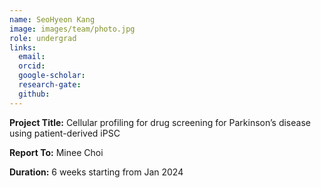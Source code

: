 ```yaml
---
name: SeoHyeon Kang
image: images/team/photo.jpg
role: undergrad
links:
  email:
  orcid:
  google-scholar:
  research-gate:
  github:
---
```


<strong>Project Title:</strong> Cellular profiling for drug screening for Parkinson’s disease using patient-derived iPSC <br>

<strong>Report To:</strong> Minee Choi <br>

<strong>Duration:</strong> 6 weeks starting from Jan 2024
